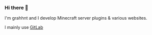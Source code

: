 ### Hi there 👋
I'm grahhnt and I develop Minecraft server plugins & various websites.

I mainly use [GitLab](https://gitlab.com/grahhnt)
